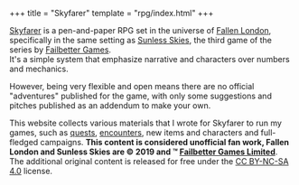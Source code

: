 +++
title = "Skyfarer"
template = "rpg/index.html"
+++

[Skyfarer] is a pen-and-paper RPG set in the universe of [Fallen London], specifically in the same
setting as [Sunless Skies], the third game of the series by [Failbetter Games].  
It's a simple system that emphasize narrative and characters over numbers and mechanics.

However, being very flexible and open means there are no official "adventures" published for the game,
with only some suggestions and pitches published as an addendum to make your own.

This website collects various materials that I wrote for Skyfarer to run my games, such as [quests](@/skyfarer/quests/_index.md), [encounters](@/skyfarer/encounters/_index.md),
new items and characters and full-fledged campaigns. **This content is considered unofficial fan work,
Fallen London and Sunless Skies are © 2019 and ™ [Failbetter Games Limited]**. The additional original content
is released for free under the [CC BY-NC-SA 4.0] license.

[Skyfarer]: https://failbetter-games.itch.io/skyfarer
[Fallen London]: https://www.fallenlondon.com
[Sunless Skies]: https://www.failbettergames.com/sunless-skies/
[Failbetter Games]: https://www.failbettergames.com
[Failbetter Games Limited]: https://www.failbettergames.com
[CC BY-NC-SA 4.0]: https://creativecommons.org/licenses/by-nc-sa/4.0
